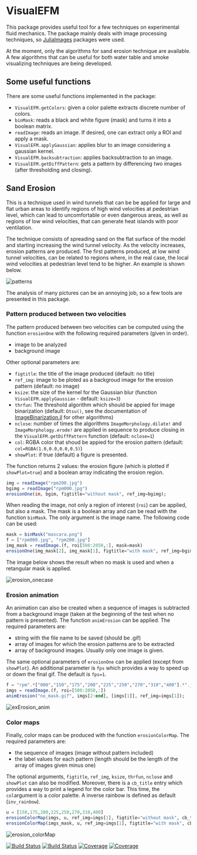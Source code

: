 # VisualEFM

This package provides useful tool for a few techniques on experimental fluid mechanics. The package mainly deals with image processing techniques, so [JuliaImages](https://juliaimages.org/stable/) packages were used. 

At the moment, only the algorithms for sand erosion technique are available. A few algorithms that can be useful for both water table and smoke visualizing techniques are being developed.

## Some useful functions

There are some useful functions implemented in the package:

* `VisualEFM.getColors`: given a color palette extracts discrete number of colors.
* `binMask`: reads a black and white figure (mask) and turns it into a boolean matrix.
* `readImage`: reads an image. If desired, one can extract only a ROI and apply a mask.
* `VisualEFM.applyGaussian`: applies blur to an image considering a gaussian kernel.
* `VisualEFM.backsubtraction`: applies backsubtraction to an image.
* `VisualEFM.getDiffPattern`: gets a pattern by differencing two images (after thresholding and closing). 

## Sand Erosion

This is a technique used in wind tunnels that can be be applied for large and flat urban areas to identify regions of high wind velocities at pedestrian level, which can lead to uncomfortable or even dangerous areas, as well as regions of low wind velocities, that can generate heat islands with poor ventilation.

The technique consists of spreading sand on the flat surface of the model and starting increasing the wind tunnel velocity. As the velocity increases, erosion patterns are produced. The first patterns produced, at low wind tunnel velocities, can be related to regions where, in the real case, the local wind velocities at pedestrian level tend to be higher. An example is shown below.

![patterns](https://user-images.githubusercontent.com/49885481/93953517-fc7cb200-fd21-11ea-8ff7-a50dab2b1048.png)

The analysis of many pictures can be an annoying job, so a few tools are presented in this package.

### Pattern produced between two velocities

The pattern produced between two velocities can be computed using the function `erosionOne` with the following required parameters (given in order).

* image to be analyzed 
* background image 

Other optional parameters are:

* `figtitle`: the title of the image produced (default: no title)
* `ref_img`: image to be ploted as a backgroud image for the erosion pattern (default: no image)
* `ksize`: the size of the kernel for the Gaussian blur (function `VisualEFM.applyGaussian` - default: `ksize=3`)
* `thrfun`: The threshold algorithm which should be appied for image binarization (default: `Otsu()`, see the documentation of [ImageBinarization.jl](https://zygmuntszpak.github.io/ImageBinarization.jl/stable/) for other algorithms)
* `nclose`: number of times the algorithms `ImageMorphology.dilate!` and `ImageMorphology.erode!` are applied in sequence to produce closing in the `VisualEFM.getDiffPattern` function (default: `nclose=1`)
* `col`: RGBA color that shoud be appied for the erosion pattern (default: `col=RGBA(1.0,0.0,0.0,0.5)`)
* `showPlot`: if true (default) a figure is presented.

The function returns 2 values: the erosion figure (which is plotted if `showPlot=true`) and a boolean array indicating the erosion region.

```julia
img = readImage("rpm200.jpg")
bgimg = readImage("rpm000.jpg")
erosionOne(im, bgim, figtitle="without mask", ref_img=bgimg);
```

When reading the image, not only a region of interest (`roi`) can be applied, but also a mask. The mask is a boolean array and can be read with the function `binMask`. The only argument is the image name. The following code can be used:

```julia
mask = binMask("mascara.png")
f = ["rpm000.jpg", "rpm200.jpg"]
img_mask = readImage.(f, roi[500:2050,:], mask=mask)
erosionOne(img_mask[2], img_mask[1], figtitle="with mask", ref_img=bgimg)
```

The image below shows the result when no mask is used and when a retangular mask is applied.

![erosion_onecase](https://user-images.githubusercontent.com/49885481/93951569-123ba880-fd1d-11ea-97ba-2d422bb3b0a9.png)

### Erosion animation

An animation can also be created when a sequence of images is subtracted from a background image (taken at the beginning of the test when no pattern is presented). The function `animErosion` can be applied. The required parameters are:

* string with the file name to be saved (should be .gif)
* array of images for which the erosion patterns are to be extracted
* array of background images. Usually only one image is given. 

The same optional parameters of `erosionOne` can be applied (except from `showPlot`). An additional parameter is `fps` which provides a way to speed up or down the final gif. The default is `fps=1`. 

```julia
f = "rpm".*["000","150","175","200","225","250","270","310","400"].*".jpg"
imgs = readImage.(f, roi=[500:2050,:])
animErosion("no_mask.gif", imgs[2:end], [imgs[1]], ref_img=imgs[1]);
```

![exErosion_anim](https://user-images.githubusercontent.com/49885481/93951331-62fed180-fd1c-11ea-92a5-a3a2b9cb74a8.gif)


### Color maps

Finally, color maps can be produced with the function `erosionColorMap`. The required parameters are:

* the sequence of images (image without pattern included)
* the label values for each pattern (length should be the length of the array of images given minus one)

The optional arguments, `figtitle`, `ref_img`, `ksize`, `thrfun`, `nclose` and `showPlot` can also be modified. Moreover, there is a `cb_title` entry which provides a way to print a legend for the color bar. This time, the `col`argument is a color palette. A inverse rainbow is defined as default (`inv_rainbow`).

```julia
u = [150,175,200,225,250,270,310,400]
erosionColorMap(imgs, u, ref_img=imgs[1], figtitle="without mask", cb_title="WT rpm") 
erosionColorMap(imgs_mask, u, ref_img=imgs[1], figtitle="with mask", cb_title="WT rpm")
```

![erosion_colorMap](https://user-images.githubusercontent.com/49885481/93951725-752d3f80-fd1d-11ea-87ce-381fa50284dd.png)


[![Build Status](https://travis-ci.com/gborelli89/VisualEFM.jl.svg?branch=master)](https://travis-ci.com/gborelli89/VisualEFM.jl)
[![Build Status](https://ci.appveyor.com/api/projects/status/github/gborelli89/VisualEFM.jl?svg=true)](https://ci.appveyor.com/project/gborelli89/VisualEFM-jl)
[![Coverage](https://codecov.io/gh/gborelli89/VisualEFM.jl/branch/master/graph/badge.svg)](https://codecov.io/gh/gborelli89/VisualEFM.jl)
[![Coverage](https://coveralls.io/repos/github/gborelli89/VisualEFM.jl/badge.svg?branch=master)](https://coveralls.io/github/gborelli89/VisualEFM.jl?branch=master)
